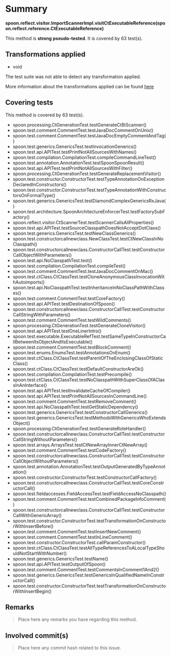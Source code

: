# Summary
**spoon.reflect.visitor.ImportScannerImpl.visitCtExecutableReference(spoon.reflect.reference.CtExecutableReference)**

This method is **strong pseudo-tested**.
It is covered by 63 test(s). 


## Transformations applied

- void


The test suite was not able to detect any transformation applied.

More information about the transformations applied can be found [here](https://github.com/STAMP-project/pitest-descartes)

## Covering tests
This method is covered by 63 test(s).
* spoon.processing.CtGenerationTest.testGenerateCtBiScanner()
* spoon.test.comment.CommentTest.testJavaDocCommentOnUnix()
* spoon.test.comment.CommentTest.testJavaDocEmptyCommentAndTag()
* spoon.test.generics.GenericsTest.testInvocationGenerics()
* spoon.test.api.APITest.testPrintNotAllSourcesWithNames()
* spoon.test.compilation.CompilationTest.compileCommandLineTest()
* spoon.test.annotation.AnnotationTest.testSpoonSpoonResult()
* spoon.test.api.APITest.testPrintNotAllSourcesWithFilter()
* spoon.processing.CtGenerationTest.testGenerateReplacementVisitor()
* spoon.test.constructor.ConstructorTest.testTypeAnnotationOnExceptionDeclaredInConstructors()
* spoon.test.constructor.ConstructorTest.testTypeAnnotationWithConstructorsOnFormalType()
* spoon.test.generics.GenericsTest.testDiamondComplexGenericsRxJava()
* spoon.test.architecture.SpoonArchitectureEnforcerTest.testFactorySubFactory()
* spoon.reflect.visitor.CtScannerTest.testScannerCallsAllProperties()
* spoon.test.api.APITest.testSourceClasspathDoesNotAcceptDotClass()
* spoon.test.generics.GenericsTest.testNewClassGenerics()
* spoon.test.constructorcallnewclass.NewClassTest.testCtNewClassInNoClasspath()
* spoon.test.constructorcallnewclass.ConstructorCallTest.testConstructorCallObjectWithParameters()
* spoon.test.api.NoClasspathTest.test()
* spoon.test.compilation.CompilationTest.compileTest()
* spoon.test.comment.CommentTest.testJavaDocCommentOnMac()
* spoon.test.ctClass.CtClassTest.testCloneAnonymousClassInvocationWithAutoimports()
* spoon.test.api.NoClasspathTest.testInheritanceInNoClassPathWithClasses()
* spoon.test.comment.CommentTest.testCoreFactory()
* spoon.test.api.APITest.testDestinationOfSpoon()
* spoon.test.constructorcallnewclass.ConstructorCallTest.testConstructorCallStringWithParameters()
* spoon.test.comment.CommentTest.testWildComments()
* spoon.processing.CtGenerationTest.testGenerateCloneVisitor()
* spoon.test.api.APITest.testOneLinerIntro()
* spoon.test.executable.ExecutableRefTest.testSameTypeInConstructorCallBetweenItsObjectAndItsExecutable()
* spoon.test.comment.CommentTest.testBlockComment()
* spoon.test.enums.EnumsTest.testAnnotationsOnEnum()
* spoon.test.ctClass.CtClassTest.testParentOfTheEnclosingClassOfStaticClass()
* spoon.test.ctClass.CtClassTest.testDefaultConstructorAreOk()
* spoon.test.compilation.CompilationTest.testPrecompile()
* spoon.test.ctClass.CtClassTest.testNoClasspathWithSuperClassOfAClassInAnInterface()
* spoon.test.api.APITest.testInvalidateCacheOfCompiler()
* spoon.test.api.APITest.testPrintNotAllSourcesInCommandLine()
* spoon.test.comment.CommentTest.testRemoveComment()
* spoon.test.api.NoClasspathTest.testGetStaticDependency()
* spoon.test.generics.GenericsTest.testConstructorCallGenerics()
* spoon.test.generics.GenericsTest.testMethodsWithGenericsWhoExtendsObject()
* spoon.processing.CtGenerationTest.testGenerateRoleHandler()
* spoon.test.constructorcallnewclass.ConstructorCallTest.testConstructorCallStringWithoutParameters()
* spoon.test.arrays.ArraysTest.testCtNewArrayInnerCtNewArray()
* spoon.test.comment.CommentTest.testCodeFactory()
* spoon.test.constructorcallnewclass.ConstructorCallTest.testConstructorCallObjectWithoutParameters()
* spoon.test.annotation.AnnotationTest.testOutputGeneratedByTypeAnnotation()
* spoon.test.constructor.ConstructorTest.testConstructorCallFactory()
* spoon.test.constructorcallnewclass.ConstructorCallTest.testCoreConstructorCall()
* spoon.test.fieldaccesses.FieldAccessTest.testFieldAccessNoClasspath()
* spoon.test.comment.CommentTest.testCombinedPackageInfoComment()
* spoon.test.constructorcallnewclass.ConstructorCallTest.testConstructorCallWithGenericArray()
* spoon.test.constructor.ConstructorTest.testTransformationOnConstructorWithInsertBefore()
* spoon.test.comment.CommentTest.testInsertNewComment()
* spoon.test.comment.CommentTest.testInLineComment()
* spoon.test.constructor.ConstructorTest.callParamConstructor()
* spoon.test.ctClass.CtClassTest.testAllTypeReferencesToALocalTypeShouldNotStartWithNumber()
* spoon.test.generics.GenericsTest.testName()
* spoon.test.api.APITest.testOutputOfSpoon()
* spoon.test.comment.CommentTest.testCommentsInComment1And2()
* spoon.test.generics.GenericsTest.testGenericsInQualifiedNameInConstructorCall()
* spoon.test.constructor.ConstructorTest.testTransformationOnConstructorWithInsertBegin()


## Remarks
> Place here any remarks you have regarding this method.

## Involved commit(s)

> Place here any commit hash related to this issue.
